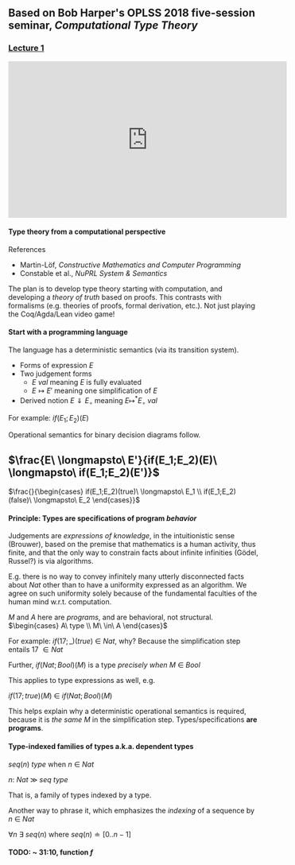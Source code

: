 ## Based on Bob Harper's OPLSS 2018 five-session seminar, _Computational Type Theory_

### [Lecture 1][1]

<iframe width="560" height="315" src="https://www.youtube.com/embed/LE0SSLizYUI?si=YSw_ufskYlinuv9M" title="YouTube video player" frameborder="0" allow="accelerometer; autoplay; clipboard-write; encrypted-media; gyroscope; picture-in-picture; web-share" allowfullscreen></iframe>

#### Type theory from a computational perspective

References

- Martin-Löf, _Constructive Mathematics and Computer Programming_
- Constable et al., _NuPRL System & Semantics_

The plan is to develop type theory starting with computation, and developing a
_theory of truth_ based on proofs. This contrasts with formalisms (e.g. theories
of proofs, formal derivation, etc.). Not just playing the Coq/Agda/Lean video
game!

#### Start with a programming language

The language has a deterministic semantics (via its transition system).

- Forms of expression $E$
- Two judgement forms
  - $E\ val$ meaning $E$ is fully evaluated
  - $E \mapsto E'$ meaning one simplification of $E$
- Derived notion $E \Downarrow E_{\circ}$ meaning $E \mapsto ^{*} E_{\circ}
  \
  val$

For example: $if(E_1;E_2)(E)$

Operational semantics for binary decision diagrams follow.

## $\frac{E\ \longmapsto\ E'}{if(E_1;E_2)(E)\ \longmapsto\ if(E_1;E_2)(E')}$

$\frac{}{\begin{cases} if(E_1;E_2)(true)\ \longmapsto\ E_1 \\
if(E_1;E_2)(false)\
\longmapsto\ E_2 \end{cases}}$

#### Principle: Types are specifications of program _behavior_

Judgements are _expressions of knowledge_, in the intuitionistic sense
(Brouwer), based on the premise that mathematics is a human activity, thus
finite, and that the only way to constrain facts about infinite infinities
(Gödel, Russel?) is via algorithms.

E.g. there is no way to convey infinitely many utterly disconnected facts about
$Nat$ other than to have a uniformity expressed as an algorithm. We agree on
such uniformity solely because of the fundamental faculties of the human mind
w.r.t. computation.

$M$ and $A$ here are _programs_, and are behavioral, not structural.
$\begin{cases} A\
type \\ M\ \in\ A \end{cases}$

For example: $if(17;\_)(true)\ \in\ Nat$, why? Because the simplification step
entails $17\ \in Nat$

Further, $if(Nat;Bool)(M)$ is a type _precisely when_ $M\ \in\ Bool$

This applies to type expressions as well, e.g.

$if(17;true)(M)\ \in\ if(Nat;Bool)(M)$

This helps explain why a deterministic operational semantics is required,
because it is _the same $M$_ in the simplification step. Types/specifications
**are programs**.

#### Type-indexed families of types a.k.a. dependent types

$seq(n)\ type$ when $n\ \in\ Nat$

$n:\ Nat\ \gg\ seq\ type$

That is, a family of types indexed by a type.

Another way to phrase it, which emphasizes the _indexing_ of a sequence by $n\
\in\ Nat$

$\forall n\ \exists\ seq(n)$ where $seq(n) \doteq [0..n-1]$

#### TODO: ~ 31:10, function $f$

[1]: https://youtu.be/LE0SSLizYUI?si=nFIdHEnJ2zHYoIcw
